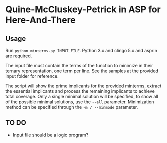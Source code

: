 # Quine-McCluskey-Petrick in ASP for Here-And-There

## Usage
Run ```python minterms.py INPUT_FILE```. Python 3.x and clingo 5.x and asprin are required.

The input file must contain the terms of the function to minimize in their ternary representation, one term per line. See the samples at the provided input folder for reference.

The script will show the prime implicants for the provided minterms, extract the essential implicants and process the remaining implicants to achieve total coverage. Only a single minimal solution will be specified, to show all of the possible minimal solutions, use the ```--all``` parameter. Minimization method can be specified through the ```-m / --minmode``` parameter.

## TO DO
* Input file should be a logic program?
